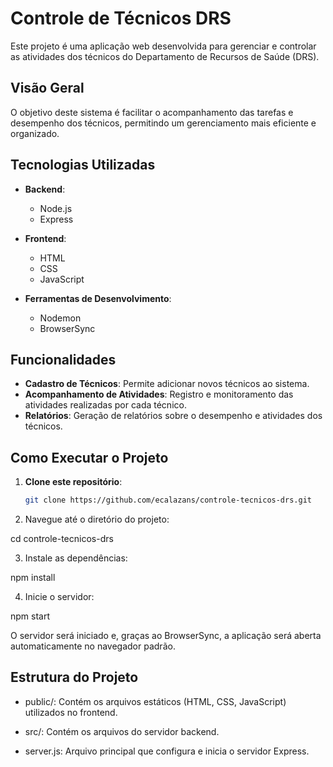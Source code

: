 # Controle de Técnicos DRS

Este projeto é uma aplicação web desenvolvida para gerenciar e controlar as atividades dos técnicos do Departamento de Recursos de Saúde (DRS).

## Visão Geral

O objetivo deste sistema é facilitar o acompanhamento das tarefas e desempenho dos técnicos, permitindo um gerenciamento mais eficiente e organizado.

## Tecnologias Utilizadas

- **Backend**:
  - Node.js
  - Express

- **Frontend**:
  - HTML
  - CSS
  - JavaScript

- **Ferramentas de Desenvolvimento**:
  - Nodemon
  - BrowserSync

## Funcionalidades

- **Cadastro de Técnicos**: Permite adicionar novos técnicos ao sistema.
- **Acompanhamento de Atividades**: Registro e monitoramento das atividades realizadas por cada técnico.
- **Relatórios**: Geração de relatórios sobre o desempenho e atividades dos técnicos.

## Como Executar o Projeto

1. **Clone este repositório**:

   ```bash
   git clone https://github.com/ecalazans/controle-tecnicos-drs.git


2. Navegue até o diretório do projeto:

  cd controle-tecnicos-drs


3. Instale as dependências:

  npm install


4. Inicie o servidor:

  npm start

  O servidor será iniciado e, graças ao BrowserSync, a aplicação será aberta automaticamente no navegador padrão.


## Estrutura do Projeto

- public/: Contém os arquivos estáticos (HTML, CSS, JavaScript) utilizados no frontend.

- src/: Contém os arquivos do servidor backend.

- server.js: Arquivo principal que configura e inicia o servidor Express.

